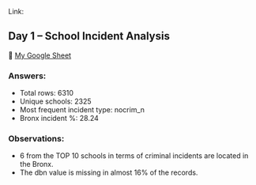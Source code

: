 Link: 



## Day 1 – School Incident Analysis

🔗 [My Google Sheet](https://docs.google.com/spreadsheets/d/104QOv-Hqb-0s-ltjSk7qFKtbKQlNZkL2hFld-BRGZiI/edit?usp=sharing)


### Answers:
- Total rows: 6310
- Unique schools: 2325
- Most frequent incident type: nocrim_n
- Bronx incident %: 28.24
  
### Observations:
- 6 from the TOP 10 schools in terms of criminal incidents are located in the Bronx.
- The dbn value is missing in almost 16% of the records.
